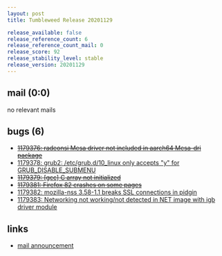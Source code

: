 ```yaml
---
layout: post
title: Tumbleweed Release 20201129

release_available: false
release_reference_count: 6
release_reference_count_mail: 0
release_score: 92
release_stability_level: stable
release_version: 20201129
---
```


## mail (0:0)

no relevant mails

## bugs (6)

<!--more-->

- ~~[1179376: radeonsi Mesa driver not included in aarch64 Mesa-dri package](https://bugzilla.opensuse.org/show_bug.cgi?id=1179376)~~
- [1179378: grub2: /etc/grub.d/10_linux only accepts "y" for GRUB_DISABLE_SUBMENU](https://bugzilla.opensuse.org/show_bug.cgi?id=1179378)
- ~~[1179379: \[gcc\] C array not initialized](https://bugzilla.opensuse.org/show_bug.cgi?id=1179379)~~
- ~~[1179381: Firefox 82 crashes on some pages](https://bugzilla.opensuse.org/show_bug.cgi?id=1179381)~~
- [1179382: mozilla-nss 3.58-1.1 breaks SSL connections in pidgin](https://bugzilla.opensuse.org/show_bug.cgi?id=1179382)
- [1179383: Networking not working/not detected in NET image with igb driver module](https://bugzilla.opensuse.org/show_bug.cgi?id=1179383)



## links

- [mail announcement](https://lists.opensuse.org/archives/list/factory@lists.opensuse.org/thread/VOSRRFOOPWWWHLYOL34FZ44UM5UHXSNE)
